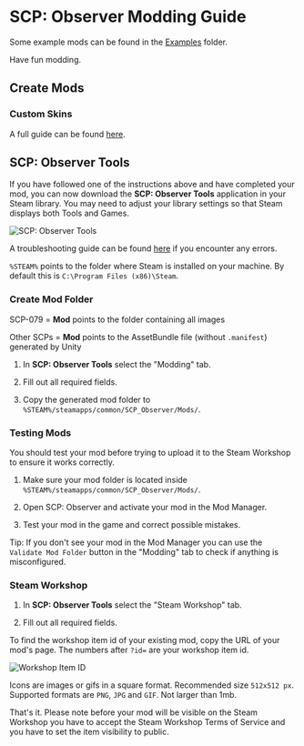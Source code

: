 # SCP: Observer Modding Guide

Some example mods can be found in the [Examples](/Examples) folder.

Have fun modding.

## Create Mods

### Custom Skins

A full guide can be found [here](/SKIN.md).

## SCP: Observer Tools

If you have followed one of the instructions above and have completed your mod, you can now download the **SCP: Observer Tools** application in your Steam library. You may need to adjust your library settings so that Steam displays both Tools and Games.

![SCP: Observer Tools](https://i.imgur.com/6VeiE9Y.png)

A troubleshooting guide can be found [here](/TROUBLESHOOT.md) if you encounter any errors.

`%STEAM%` points to the folder where Steam is installed on your machine.
By default this is `C:\Program Files (x86)\Steam`.

### Create Mod Folder

SCP-079 = **Mod** points to the folder containing all images

Other SCPs = **Mod** points to the AssetBundle file (without `.manifest`) generated by Unity

1. In **SCP: Observer Tools** select the "Modding" tab.

2. Fill out all required fields.

3. Copy the generated mod folder to `%STEAM%/steamapps/common/SCP_Observer/Mods/`.

### Testing Mods

You should test your mod before trying to upload it to the Steam Workshop to ensure it works correctly.

1. Make sure your mod folder is located inside `%STEAM%/steamapps/common/SCP_Observer/Mods/`.

2. Open SCP: Observer and activate your mod in the Mod Manager.

3. Test your mod in the game and correct possible mistakes.

Tip: If you don't see your mod in the Mod Manager you can use the `Validate Mod Folder` button in the "Modding" tab to check if anything is misconfigured.

### Steam Workshop

1. In **SCP: Observer Tools** select the "Steam Workshop" tab.

2. Fill out all required fields.

To find the workshop item id of your existing mod, copy the URL of your mod's page. The numbers after `?id=` are your workshop item id.

![Workshop Item ID](https://i.imgur.com/iRcsjQJ.png)

Icons are images or gifs in a square format. Recommended size `512x512 px`. Supported formats are `PNG`, `JPG` and `GIF`. Not larger than 1mb.

That's it. Please note before your mod will be visible on the Steam Workshop you have to accept the Steam Workshop Terms of Service and you have to set the item visibility to public.
